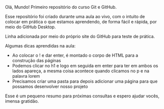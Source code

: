  Olá, Mundo! 
 Primeiro repositório do curso Git e GitHub.

Esse repositório foi criado durante uma aula ao vivo, com o intuito de colocar em prática o que estamos aprendendo, de forma fácil e rápida, por meio do GitHub Desktop.

Linha adicionada por meio do próprio site do GitHub para teste de prática.

Algumas dicas aprendidas na aula:
* Ao colocar o ! e dar enter, é montado o corpo de HTML para a construção das páginas
* Podemos clicar no h1 e logo em seguida em enter para ter em ambos os lados apareça, a mesma coisa acontece quando clicamos no p e na palavra lorem
* Precisamos criar uma pasta para depois adicionar uma página para que possamos desenvolver nosso projeto

Esse é um pequeno resumo para próximas consultas e espero ajudar vocês, imensa gratidão.